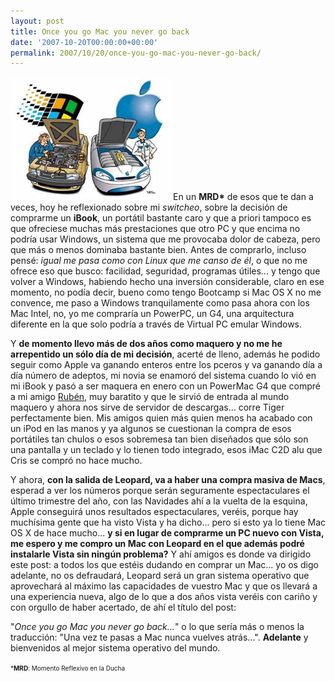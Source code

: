 ```yaml
---
layout: post
title: Once you go Mac you never go back
date: '2007-10-20T00:00:00+00:00'
permalink: 2007/10/20/once-you-go-mac-you-never-go-back/
---
```

<img src='/assets/pcvsmac.jpg' class="derecha" alt='PCvsMac' />En un <strong>MRD</strong><strong>*</strong> de esos que te dan a veces, hoy he reflexionado sobre mi <em>switcheo</em>, sobre la decisión de comprarme un <strong>iBook</strong>, un portátil bastante caro y que a priori tampoco es que ofreciese muchas más prestaciones que otro PC y que encima no podría usar Windows, un sistema que me provocaba dolor de cabeza, pero que más o menos dominaba bastante bien. Antes de comprarlo, incluso pensé:<em> igual me pasa como con Linux que me canso de él</em>, o que no me ofrece eso que busco: facilidad, seguridad, programas útiles... y tengo que volver a Windows, habiendo hecho una inversión considerable, claro en ese momento, no podía decir, bueno como tengo Bootcamp si Mac OS X no me convence, me paso a Windows tranquilamente como pasa ahora con los Mac Intel, no, yo me compraría un PowerPC, un G4, una arquitectura diferente en la que solo podría a través de Virtual PC emular Windows.

Y <strong>de momento llevo más de dos años como maquero y no me he arrepentido un sólo día de mi decisión</strong>, acerté de lleno, además he podido seguir como Apple va ganando enteros entre los pceros y va ganando día a día número de adeptos, mi novia se enamoró del sistema cuando lo vió en mi iBook y pasó a ser maquera en enero con un PowerMac G4 que compré a mi amigo <a href="http://www.jmusicworld.com/">Rubén</a>, muy baratito y que le sirvió de entrada al mundo maquero y ahora nos sirve de servidor de descargas... corre Tiger perfectamente bien. Mis amigos quien más quien menos ha acabado con un iPod en las manos y ya algunos se cuestionan la compra de esos portátiles tan chulos o esos sobremesa tan bien diseñados que sólo son una pantalla y un teclado y lo tienen todo integrado, esos iMac C2D alu que Cris se compró no hace mucho.

Y ahora, <strong>con la salida de Leopard, va a haber una compra masiva de Macs</strong>, esperad a ver los números porque serán seguramente espectaculares el último trimestre del año, con las Navidades ahí a la vuelta de la esquina, Apple conseguirá unos resultados espectaculares, veréis, porque hay muchísima gente que ha visto Vista y ha dicho... pero si esto ya lo tiene Mac OS X de hace mucho... <strong>y si en lugar de comprarme un PC nuevo con Vista, me espero y me compro un Mac con Leopard en el que además podré instalarle Vista sin ningún problema?</strong> Y ahí amigos es donde va dirigido este post: a todos los que estéis dudando en comprar un Mac... yo os digo adelante, no os defraudará, Leopard será un gran sistema operativo que aprovechará al máximo las capacidades de vuestro Mac y que os llevará a una experiencia nueva, algo de lo que a dos años vista veréis con cariño y con orgullo de haber acertado, de ahí el título del post: 

"<em>Once you go Mac you never go back...</em>" o lo que sería más o menos la traducción: "Una vez te pasas a Mac nunca vuelves atrás...". <strong>Adelante</strong> y bienvenidos al mejor sistema operativo del mundo.



<font size="-4">*<strong>MRD</strong>: Momento Reflexivo en la Ducha</font>
